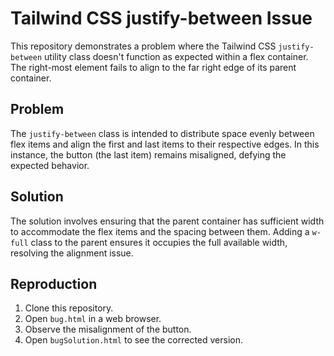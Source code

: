 # Tailwind CSS justify-between Issue

This repository demonstrates a problem where the Tailwind CSS `justify-between` utility class doesn't function as expected within a flex container. The right-most element fails to align to the far right edge of its parent container.

## Problem

The `justify-between` class is intended to distribute space evenly between flex items and align the first and last items to their respective edges. In this instance, the button (the last item) remains misaligned, defying the expected behavior.

## Solution

The solution involves ensuring that the parent container has sufficient width to accommodate the flex items and the spacing between them. Adding a `w-full` class to the parent ensures it occupies the full available width, resolving the alignment issue.

## Reproduction

1. Clone this repository.
2. Open `bug.html` in a web browser.
3. Observe the misalignment of the button.
4. Open `bugSolution.html` to see the corrected version.